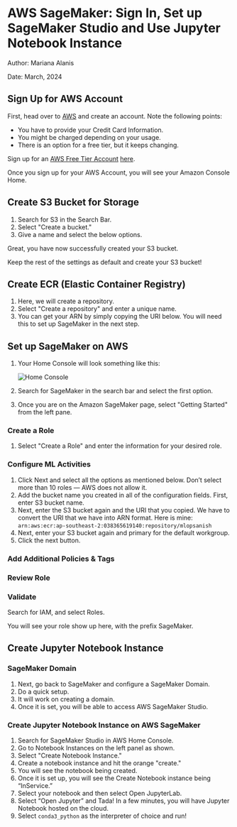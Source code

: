 # AWS SageMaker: Sign In, Set up SageMaker Studio and Use Jupyter Notebook Instance

Author: Mariana Alanis

Date: March, 2024

## Sign Up for AWS Account

First, head over to [AWS](https://aws.amazon.com/) and create an account. Note the following points:

- You have to provide your Credit Card Information.
- You might be charged depending on your usage.
- There is an option for a free tier, but it keeps changing.

Sign up for an [AWS Free Tier Account](https://aws.amazon.com/free/) [here](https://aws.amazon.com/free/).

Once you sign up for your AWS Account, you will see your Amazon Console Home.

## Create S3 Bucket for Storage

1. Search for S3 in the Search Bar.
2. Select "Create a bucket."
3. Give a name and select the below options.

Great, you have now successfully created your S3 bucket.

Keep the rest of the settings as default and create your S3 bucket!

## Create ECR (Elastic Container Registry)

1. Here, we will create a repository.
2. Select "Create a repository" and enter a unique name.
3. You can get your ARN by simply copying the URI below. You will need this to set up SageMaker in the next step.

## Set up SageMaker on AWS

1. Your Home Console will look something like this:

   ![Home Console](<link to image>)

2. Search for SageMaker in the search bar and select the first option.
3. Once you are on the Amazon SageMaker page, select "Getting Started" from the left pane.

### Create a Role

1. Select "Create a Role" and enter the information for your desired role.

### Configure ML Activities

1. Click Next and select all the options as mentioned below. Don’t select more than 10 roles — AWS does not allow it.
2. Add the bucket name you created in all of the configuration fields. First, enter S3 bucket name.
3. Next, enter the S3 bucket again and the URI that you copied. We have to convert the URI that we have into ARN format. Here is mine: `arn:aws:ecr:ap-southeast-2:038365619140:repository/mlopsanish`
4. Next, enter your S3 bucket again and primary for the default workgroup.
5. Click the next button.

### Add Additional Policies & Tags

### Review Role

### Validate

Search for IAM, and select Roles.

You will see your role show up here, with the prefix SageMaker.

## Create Jupyter Notebook Instance

### SageMaker Domain

1. Next, go back to SageMaker and configure a SageMaker Domain.
2. Do a quick setup.
3. It will work on creating a domain.
4. Once it is set, you will be able to access AWS SageMaker Studio.

### Create Jupyter Notebook Instance on AWS SageMaker

1. Search for SageMaker Studio in AWS Home Console.
2. Go to Notebook Instances on the left panel as shown.
3. Select "Create Notebook Instance."
4. Create a notebook instance and hit the orange "create."
5. You will see the notebook being created.
6. Once it is set up, you will see the Create Notebook instance being “InService.”
7. Select your notebook and then select Open JupyterLab.
8. Select “Open Jupyter” and Tada! In a few minutes, you will have Jupyter Notebook hosted on the cloud.
9. Select `conda3_python` as the interpreter of choice and run!

